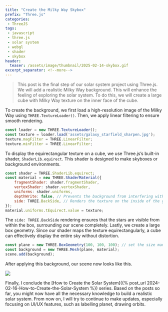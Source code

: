 ```yaml
---
title: "Create the Milky Way Skybox"
prefix: "Three.js"
categories:
 - ThreeJS
tags:
 - javascript
 - three.js
 - solar system
 - webgl
 - shader
 - skybox
header:
  teaser: /assets/image/thumbnail/2025-02-14-skybox.gif
excerpt_separator: <!--more-->
---
```


> This post is the final step of our solar system project using Three.js. We will add a realistic Milky Way background. This will enhance the feeling of exploring the solar system. To do this, we will create a large cube with Milky Way texture on the inner face of the cube.

<!--more-->

To create the background, we first load a high-resolution image of the Milky Way using `THREE.TextureLoader()`. Then, we apply linear filtering to ensure smooth rendering.

```js
const loader = new THREE.TextureLoader();
const texture = loader.load('assets/galaxy_starfield_sharpen.jpg');
texture.magFilter = THREE.LinearFilter;
texture.minFilter = THREE.LinearFilter;
```

To display the equirectangular texture on a cube, we use Three.js’s built-in shader, `ShaderLib.equirect`. This shader is designed to make skyboxes or background environments.

```js
const shader = THREE.ShaderLib.equirect;
const material = new THREE.ShaderMaterial({
	fragmentShader: shader.fragmentShader,
	vertexShader: shader.vertexShader,
	uniforms: shader.uniforms,
	depthWrite: false, // Prevents the background from interfering with depth calculations
	side: THREE.BackSide, // Renders the texture on the inside of the geometry
});
material.uniforms.tEquirect.value = texture;
```

The `side: THREE.BackSide` rendering ensures that the stars are visible from within the box, surrounding our scene completely. Lastly, we create a large box geometry. Since our shader maps the texture equirectangularly, a cube can effectively display the entire sky without distortion.

```js
const plane = new THREE.BoxGeometry(100, 100, 100); // set the size manually depending on the map scale
const background = new THREE.Mesh(plane, material);
scene.add(background);
```

After applying this background, our scene now looks like this.

<img class="image480" referrerpolicy="no-referrer" src="https://i.imgur.com/eK6RGVQ.gif">

Finally, I conclude the [How to Create the Solar System]({% post_url 2024-02-16-How-to-Create-the-Solar-System %}) series. Based on the posts so far, you might now have all the necessary knowledge to build a realistic solar system. From now on, I will try to continue to make updates, especially focusing on UI/UX features, such as labelling planet, drawing orbits.